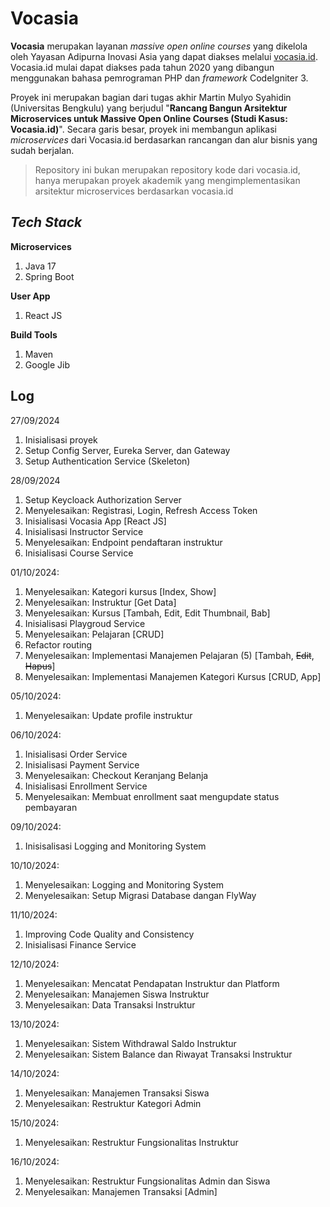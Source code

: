 # Vocasia
**Vocasia** merupakan layanan *massive open online courses* yang dikelola oleh Yayasan Adipurna Inovasi Asia yang dapat diakses melalui [vocasia.id](https://vocasia.id). Vocasia.id mulai dapat diakses pada tahun 2020 yang dibangun menggunakan bahasa pemrograman PHP dan *framework* CodeIgniter 3.

Proyek ini merupakan bagian dari tugas akhir Martin Mulyo Syahidin (Universitas Bengkulu) yang berjudul "**Rancang Bangun Arsitektur Microservices untuk Massive Open Online Courses (Studi Kasus: Vocasia.id)**". Secara garis besar, proyek ini membangun aplikasi *microservices* dari Vocasia.id berdasarkan rancangan dan alur bisnis yang sudah berjalan.

> Repository ini bukan merupakan repository kode dari vocasia.id, hanya merupakan proyek akademik yang mengimplementasikan arsitektur microservices berdasarkan vocasia.id

## *Tech Stack*
**Microservices**
1. Java 17
2. Spring Boot

**User App**
1. React JS

**Build Tools**
1. Maven
2. Google Jib

## Log
27/09/2024
1. Inisialisasi proyek
2. Setup Config Server, Eureka Server, dan Gateway
3. Setup Authentication Service (Skeleton)

28/09/2024
1. Setup Keycloack Authorization Server
2. Menyelesaikan: Registrasi, Login, Refresh Access Token
3. Inisialisasi Vocasia App [React JS]
4. Inisialisasi Instructor Service
5. Menyelesaikan: Endpoint pendaftaran instruktur
6. Inisialisasi Course Service

01/10/2024:
1. Menyelesaikan: Kategori kursus [Index, Show]
2. Menyelesaikan: Instruktur [Get Data]
3. Menyelesaikan: Kursus [Tambah, Edit, Edit Thumbnail, Bab]
4. Inisialisasi Playgroud Service
5. Menyelesaikan: Pelajaran [CRUD]
6. Refactor routing
7. Menyelesaikan: Implementasi Manajemen Pelajaran (5) [Tambah, ~~Edit~~, ~~Hapus~~]
8. Menyelesaikan: Implementasi Manajemen Kategori Kursus [CRUD, App]

05/10/2024:
1. Menyelesaikan: Update profile instruktur

06/10/2024:
1. Inisialisasi Order Service
2. Inisialisasi Payment Service
3. Menyelesaikan: Checkout Keranjang Belanja
4. Inisialisasi Enrollment Service
5. Menyelesaikan: Membuat enrollment saat mengupdate status pembayaran

09/10/2024:
1. Inisisalisasi Logging and Monitoring System

10/10/2024:
1. Menyelesaikan: Logging and Monitoring System
2. Menyelesaikan: Setup Migrasi Database dangan FlyWay

11/10/2024:
1. Improving Code Quality and Consistency
2. Inisialisasi Finance Service

12/10/2024:
1. Menyelesaikan: Mencatat Pendapatan Instruktur dan Platform
2. Menyelesaikan: Manajemen Siswa Instruktur
3. Menyelesaikan: Data Transaksi Instruktur

13/10/2024:
1. Menyelesaikan: Sistem Withdrawal Saldo Instruktur
2. Menyelesaikan: Sistem Balance dan Riwayat Transaksi Instruktur

14/10/2024:
1. Menyelesaikan: Manajemen Transaksi Siswa
2. Menyelesaikan: Restruktur Kategori Admin

15/10/2024:
1. Menyelesaikan: Restruktur Fungsionalitas Instruktur

16/10/2024:
1. Menyelesaikan: Restruktur Fungsionalitas Admin dan Siswa
2. Menyelesaikan: Manajemen Transaksi [Admin]
